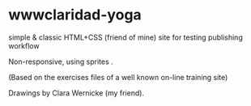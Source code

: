 wwwclaridad-yoga
================

simple &amp; classic HTML+CSS (friend of mine) site for testing publishing workflow

Non-responsive, using sprites .

(Based on the exercises files of a well known on-line training site)

Drawings by Clara Wernicke (my friend).
